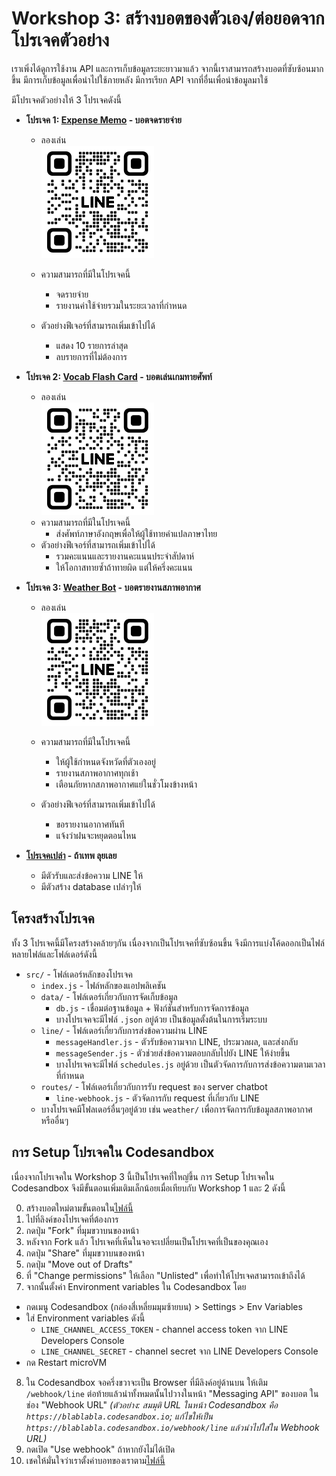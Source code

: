 # Workshop 3: สร้างบอตของตัวเอง/ต่อยอดจากโปรเจคตัวอย่าง

เราเพิ่งได้ดูการใช้งาน API และการเก็บข้อมูลระยะยาวมาแล้ว
จากนี้เราสามารถสร้างบอตที่ซับซ้อนมากขึ้น มีการเก็บข้อมูลเพื่อนำไปใช้ภายหลัง มีการเรียก API จากที่อื่นเพื่อนำข้อมูลมาใช้

มีโปรเจคตัวอย่างให้ 3 โปรเจคดังนี้

- **โปรเจค 1: [Expense Memo](https://codesandbox.io/p/devbox/expense-memo-template-th-5wslx3) - บอตจดรายจ่าย**
  - ลองเล่น  
    [![Expense QR](expense-qr.png)](https://lin.ee/sH5A5pc)
  - ความสามารถที่มีในโปรเจคนี้
    - จดรายจ่าย
    - รายงานค่าใช้จ่ายรวมในระยะเวลาที่กำหนด

  - ตัวอย่างฟีเจอร์ที่สามารถเพิ่มเข้าไปได้
    - แสดง 10 รายการล่าสุด
    - ลบรายการที่ไม่ต้องการ

- **โปรเจค 2: [Vocab Flash Card](https://codesandbox.io/p/devbox/vocab-flashcard-template-th-h73ygf) - บอตเล่นเกมทายศัพท์**
  - ลองเล่น  
    [![Vocab QR](vocab-qr.png)](https://lin.ee/gpYPIIB)
  - ความสามารถที่มีในโปรเจคนี้
    - ส่งศัพท์ภาษาอังกฤษเพื่อให้ผู้ใช้ทายคำแปลภาษาไทย
  - ตัวอย่างฟีเจอร์ที่สามารถเพิ่มเข้าไปได้
    - รวมคะแนนและรายงานคะแนนประจำสัปดาห์
    - ให้โอกาสทายซ้ำถ้าทายผิด แต่ให้ครึ่งคะแนน


- **โปรเจค 3: [Weather Bot](https://codesandbox.io/p/devbox/weather-bot-template-th-pkrgn2) - บอตรายงานสภาพอากาศ**
  - ลองเล่น  
    [![Weather QR](weather-qr.png)](https://lin.ee/sgi4P4T)
  - ความสามารถที่มีในโปรเจคนี้
    - ให้ผู้ใช้กำหนดจังหวัดที่ตัวเองอยู่
    - รายงานสภาพอากาศทุกเช้า
    - เตือนภัยหากสภาพอากาศแย่ในชั่วโมงข้างหน้า

  - ตัวอย่างฟีเจอร์ที่สามารถเพิ่มเข้าไปได้
    - ขอรายงานอากาศทันที
    - แจ้งว่าฝนจะหยุดตอนไหน
   
- **[โปรเจคเปล่า](https://codesandbox.io/p/devbox/empty-template-th-xdhgrq) - ถ้าเทพ ลุยเลย**
  - มีตัวรับและส่งข้อความ LINE ให้
  - มีตัวสร้าง database เปล่าๆให้

## โครงสร้างโปรเจค

ทั้ง 3 โปรเจคนี้มีโครงสร้างคล้ายๆกัน เนื่องจากเป็นโปรเจคที่ซับซ้อนขึ้น จึงมีการแบ่งโค้ดออกเป็นไฟล์หลายไฟล์และโฟล์เดอร์ดังนี้

- `src/` - โฟล์เดอร์หลักของโปรเจค
  - `index.js` - ไฟล์หลักของแอปพลิเคชัน
  - `data/` - โฟล์เดอร์เกี่ยวกับการจัดเก็บข้อมูล
    - `db.js` - เชื่อมต่อฐานข้อมูล + ฟังก์ชันสำหรับการจัดการข้อมูล
    - บางโปรเจคจะมีไฟล์ `.json` อยู่ด้วย เป็นข้อมูลตั้งต้นในการเริ่มระบบ
  - `line/` - โฟล์เดอร์เกี่ยวกับการส่งข้อความผ่าน LINE
    - `messageHandler.js` - ตัวรับข้อความจาก LINE, ประมวลผล, และส่งกลับ
    - `messageSender.js` - ตัวช่วยส่งข้อความตอบกลับไปยัง LINE ให้ง่ายขึ้น
    - บางโปรเจคจะมีไฟล์ `schedules.js` อยู่ด้วย เป็นตัวจัดการกับการส่งข้อความตามเวลาที่กำหนด
  - `routes/` - โฟล์เดอร์เกี่ยวกับการรับ request ของ server chatbot
    - `line-webhook.js` - ตัวจัดการกับ request ที่เกี่ยวกับ LINE
  - บางโปรเจคมีโฟลเดอร์อื่นๆอยู่ด้วย เช่น `weather/` เพื่อการจัดการกับข้อมูลสภาพอากาศ หรืออื่นๆ

## การ Setup โปรเจคใน Codesandbox

เนื่องจากโปรเจคใน Workshop 3 นี้เป็นโปรเจคที่ใหญ่ขึ้น การ Setup โปรเจคใน Codesandbox จึงมีขั้นตอนเพิ่มเติมเล็กน้อยเมื่อเทียบกับ Workshop 1 และ 2 ดังนี้

0. สร้างบอตใหม่ตามขั้นตอนใน[ไฟล์นี้](0_Create_LINE_bot.md)
1. ไปที่ลิงค์ของโปรเจคที่ต้องการ
2. กดปุ่ม "Fork" ที่มุมขวาบนของหน้า
3. หลังจาก Fork แล้ว โปรเจคที่เห็นในจอจะเปลี่ยนเป็นโปรเจคที่เป็นของคุณเอง 
4. กดปุ่ม "Share" ที่มุมขวาบนของหน้า
5. กดปุ่ม "Move out of Drafts"
6. ที่ "Change permissions" ให้เลือก "Unlisted" เพื่อทำให้โปรเจคสามารถเข้าถึงได้
7. จากนั้นตั้งค่า Environment variables ใน Codesandbox โดย
  - กดเมนู Codesandbox (กล่องสี่เหลี่ยมมุมซ้ายบน) > Settings > Env Variables
  - ใส่ Environment variables ดังนี้
    - `LINE_CHANNEL_ACCESS_TOKEN` - channel access token จาก LINE Developers Console
    - `LINE_CHANNEL_SECRET` - channel secret จาก LINE Developers Console
  - กด Restart microVM
8. ใน Codesandbox จอครึ่งขวาจะเป็น Browser ที่มีลิงค์อยู่ด้านบน ให้เติม `/webhook/line` ต่อท้ายแล้วนำทั้งหมดนั้นไปวางในหน้า "Messaging API" ของบอต ในช่อง "Webhook URL" _(ตัวอย่าง: สมมุติ URL ในหน้า Codesandbox คือ `https://blablabla.codesandbox.io`; แก้ไขให้เป็น `https://blablabla.codesandbox.io/webhook/line` แล้วนำไปใส่ใน Webhook URL)_
9. กดเปิด "Use webhook" ถ้าหากยังไม่ได้เปิด
10. เชคให้มั่นใจว่าเราตั้งค่าบอทของเราตาม[ไฟล์นี้](0_2_Config_LINE_bot.md)
